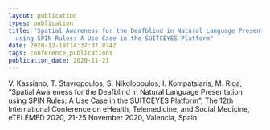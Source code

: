 ```yaml
---
layout: publication
types: publication
title: "Spatial Awareness for the Deafblind in Natural Language Presentation
  using SPIN Rules: A Use Case in the SUITCEYES Platform"
date: 2020-12-18T14:37:37.874Z
tags: conference_publications
publication_date: 2020-11-21
---
```

V. Kassiano, T. Stavropoulos, S. Nikolopoulos, I. Kompatsiaris, M. Riga, “Spatial Awareness for the Deafblind in Natural Language Presentation using SPIN Rules: A Use Case in the SUITCEYES Platform”, The 12th International Conference on eHealth, Telemedicine, and Social Medicine, eTELEMED 2020, 21-25 November 2020, Valencia, Spain